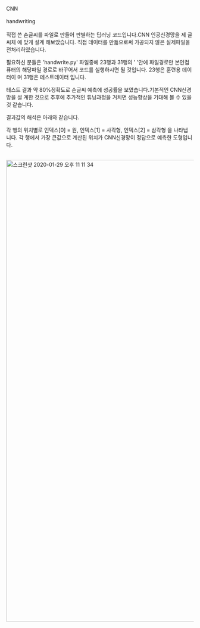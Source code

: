 CNN<br><br>
handwriting<br><br>
직접 쓴 손글씨를 파일로 만들어 판별하는 딥러닝 코드입니다.CNN 인공신경망을 제 글씨체
에 맞게 설계 해보았습니다.
직접 데이터를 만듦으로써 가공되지 않은 실제파일을 전처리하였습니다.

필요하신 분들은 'handwrite.py' 파일중에 23행과 31행의 ' '안에 파일경로만 본인컴
퓨터의 해당파일 경로로 바꾸어서 코드를 실행하시면 될 것입니다. 23행은 훈련용 데이터이
며 31행은 테스트데이터 입니다.

테스트 결과 약 80%정확도로 손글씨 예측에 성공률을 보였습니다.기본적인 CNN신경망을 설
계한 것으로 추후에 추가적인 튜닝과정을 거치면 성능향상을 기대해 볼 수 있을 것 같습니다.

결과값의 해석은 아래와 같습니다.

각 행의 위치별로 인덱스[0] = 원, 인덱스[1] = 사각형, 인덱스[2] = 삼각형 을 나타냅
니다. 각 행에서 가장 큰값으로 계산된 위치가 CNN신경망이 정답으로 예측한 도형입니다.
<br><br>

<img width="1240" alt="스크린샷 2020-01-29 오후 11 11 34" src="https://user-images.githubusercontent.com/45910733/73365519-bdf83a00-42ef-11ea-897c-c72f47097ac0.png">
